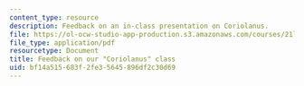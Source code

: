 ```yaml
---
content_type: resource
description: Feedback on an in-class presentation on Coriolanus.
file: https://ol-ocw-studio-app-production.s3.amazonaws.com/courses/21l-010-writing-with-shakespeare-fall-2010/bf14a515683f2fe35645896df2c30d69_MIT21L_010F10_assn14.pdf
file_type: application/pdf
resourcetype: Document
title: Feedback on our "Coriolanus" class
uid: bf14a515-683f-2fe3-5645-896df2c30d69
---
```

